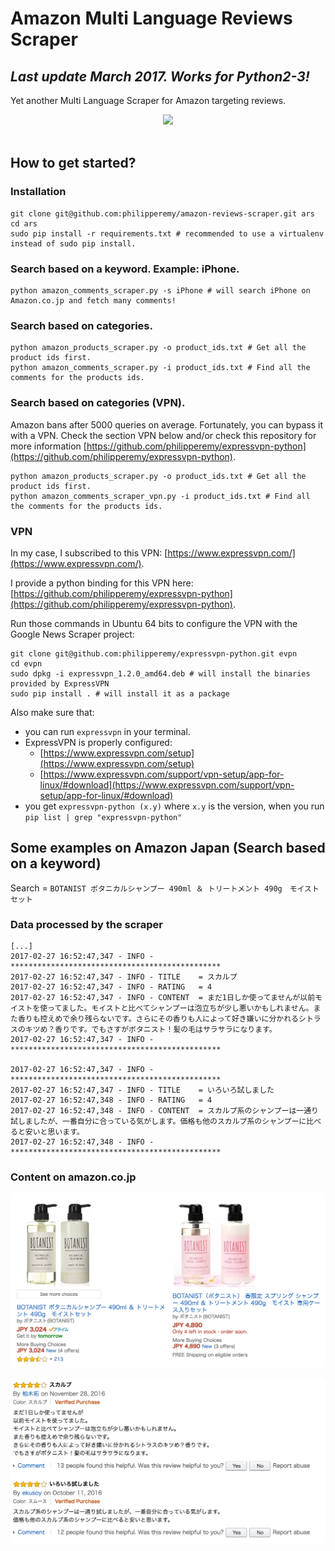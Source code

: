 # Amazon Multi Language Reviews Scraper 
## *Last update March 2017. Works for Python2-3!*
Yet another Multi Language Scraper for Amazon targeting reviews.
<br/>
<div align="center">
  <img src="http://static1.businessinsider.com/image/539f3ffbecad044276726c01-960/amazon-com-logo.jpg" width="200"><br><br>
</div>

## How to get started?

### Installation
```
git clone git@github.com:philipperemy/amazon-reviews-scraper.git ars
cd ars
sudo pip install -r requirements.txt # recommended to use a virtualenv instead of sudo pip install.
```

### Search based on a keyword. Example: iPhone.
```
python amazon_comments_scraper.py -s iPhone # will search iPhone on Amazon.co.jp and fetch many comments!
```

### Search based on categories.
```
python amazon_products_scraper.py -o product_ids.txt # Get all the product ids first.
python amazon_comments_scraper.py -i product_ids.txt # Find all the comments for the products ids.
```

### Search based on categories (VPN).
Amazon bans after 5000 queries on average. Fortunately, you can bypass it with a VPN. Check the section VPN below and/or check this repository for more information [https://github.com/philipperemy/expressvpn-python](https://github.com/philipperemy/expressvpn-python).
```
python amazon_products_scraper.py -o product_ids.txt # Get all the product ids first.
python amazon_comments_scraper_vpn.py -i product_ids.txt # Find all the comments for the products ids.
```

### VPN

In my case, I subscribed to this VPN: [https://www.expressvpn.com/](https://www.expressvpn.com/).

I provide a python binding for this VPN here: [https://github.com/philipperemy/expressvpn-python](https://github.com/philipperemy/expressvpn-python).

Run those commands in Ubuntu 64 bits to configure the VPN with the Google News Scraper project:
```
git clone git@github.com:philipperemy/expressvpn-python.git evpn
cd evpn
sudo dpkg -i expressvpn_1.2.0_amd64.deb # will install the binaries provided by ExpressVPN
sudo pip install . # will install it as a package
```

Also make sure that:
- you can run `expressvpn` in your terminal.
- ExpressVPN is properly configured:
    - [https://www.expressvpn.com/setup](https://www.expressvpn.com/setup) 
    - [https://www.expressvpn.com/support/vpn-setup/app-for-linux/#download](https://www.expressvpn.com/support/vpn-setup/app-for-linux/#download)
- you get `expressvpn-python (x.y)` where `x.y` is the version, when you run `pip list | grep "expressvpn-python"`



## Some examples on Amazon Japan (Search based on a keyword)

Search = `BOTANIST ボタニカルシャンプー 490ml ＆ トリートメント 490g　モイストセット`

### Data processed by the scraper
```
[...]
2017-02-27 16:52:47,347 - INFO - ***********************************************
2017-02-27 16:52:47,347 - INFO - TITLE    = スカルプ
2017-02-27 16:52:47,347 - INFO - RATING   = 4
2017-02-27 16:52:47,347 - INFO - CONTENT  = まだ1日しか使ってませんが以前モイストを使ってました。モイストと比べてシャンプーは泡立ちが少し悪いかもしれません。また香りも控えめで余り残らないです。さらにその香りも人によって好き嫌いに分かれるシトラスのキツめ？香りです。でもさすがボタニスト！髪の毛はサラサラになります。
2017-02-27 16:52:47,347 - INFO - ***********************************************

2017-02-27 16:52:47,347 - INFO - ***********************************************
2017-02-27 16:52:47,347 - INFO - TITLE    = いろいろ試しました
2017-02-27 16:52:47,348 - INFO - RATING   = 4
2017-02-27 16:52:47,348 - INFO - CONTENT  = スカルプ系のシャンプーは一通り試しましたが、一番自分に合っている気がします。価格も他のスカルプ系のシャンプーに比べると安いと思います。
2017-02-27 16:52:47,348 - INFO - ***********************************************
```

### Content on amazon.co.jp
<div align="center">
  <img src="fig/img1.png"><br><br>
</div>
<div align="center">
  <img src="fig/img2.png"><br><br>
</div>

